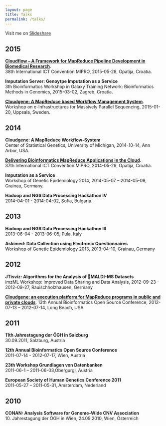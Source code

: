 ```yaml
---
layout: page
title: Talks
permalink: /talks/
---
```


Visit me on [Slideshare](http://www.slideshare.net/LukasForer)

## 2015

**[Cloudflow – A Framework for MapReduce Pipeline Development in Biomedical Research](http://www.slideshare.net/LukasForer/cloudflow-a-framework-for-mapreduce-pipeline-development-in-biomedical-research)**.  
38th International ICT Convention MIPRO, 2015-05-28, Opatija, Croatia.

**Imputation Server: Genoytpe Imputation as a Service**  
3th Bioinformatics Workshop in Galaxy Training Network: Bioinformatics Methods in Genomics, 2015-03-02, Zagreb, Croatia.

**[Cloudgene: A MapReduce based Workflow Management System](http://www.slideshare.net/LukasForer/cloudgene-a-mapreduce-based-workflow-management-system)**.  
Workshop on e-Infrastructures for Massively Parallel Sequencing, 2015-01-20, Uppsala, Sweden.

## 2014

**Cloudgene: A MapReduce Workflow-System**   
Center of Statistical Genetics, University of Michigan, 2014-10-14, Ann Arbor, USA.

**[Delivering Bioinformatics MapReduce Applications in the Cloud](http://www.slideshare.net/LukasForer/delivering-bioinformatics-mapreduce-applications-in-the-cloud)**.   
37th International ICT Convention MIPRO, 2014-05-29, Opatija, Croatia.

**Imputation as a Service**   
Workshop of Genetic Epidemiology 2014, 2014-05-07 – 2014-05-09, Grainau, Germany.

**Hadoop and NGS Data Processing Hackathon IV**  
2014-04-01 - 2014-04-02, Sofia, Bulgaria.

## 2013 

**Hadoop and NGS Data Processing Hackathon III**  
2013-06-04 - 2013-06-05, Pula, Italy

**Askimed: Data Collection using Electronic Questionnaires**   
Workshop of Genetic Epidemiology 2013, 2013-04-10, Grainau, Germany


## 2012

**JTisviz: Algorithms for the Analysis of MALDI-MS Datasets**   
imzML Workshop: Improved Data Sharing and Data Analysis, 2012-09-23 - 2012-09-27, Rauischholzhausen, Germany


**[Cloudgene: an execution platform for MapReduce programs in public and private clouds](http://www.slideshare.net/jandot/l-forer-cloudgene-an-execution-platform-for-mapreduce-programs-in-public-and-private-clouds)**. 13th Annual Bioinformatics Open Source Conference, 2012-07-13 – 2012-07-14, Long Beach, USA

## 2011

**11th Jahrestagung der ÖGH in Salzburg**   
30.09.2011, Salzburg, Austria

**12th Annual Bioinformatics Open Source Conference**  
2011-07-14 - 2012-07-17, Wien, Austria

**23th Workshop Grundlagen von Datenbanken**  
2011-06-1 – 2011-06-03,Obergurgl, Austria

**European Society of Human Genetics Conference 2011**  
2011-05-27 – 2011-05-31, Amsterdam, Nederland

## 2010

**CONAN: Analysis Software for Genome-Wide CNV Association**  
10. Jahrestagung der ÖGH in Wien, 24.09.2010, Wien, Österreich







